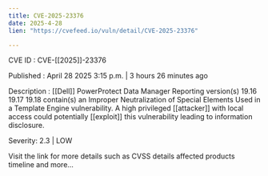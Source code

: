 ```yaml
---
title: CVE-2025-23376
date: 2025-4-28
lien: "https://cvefeed.io/vuln/detail/CVE-2025-23376"

---
```


CVE ID : CVE-[[2025]]-23376

Published :  April 28
2025
3:15 p.m. | 3 hours
26 minutes ago

Description :  [[Dell]] PowerProtect Data Manager Reporting
version(s) 19.16
19.17
19.18
contain(s) an Improper Neutralization of Special Elements Used in a Template Engine vulnerability. A high privileged  [[attacker]] with local access could potentially  [[exploit]] this vulnerability
leading to information disclosure.

Severity: 2.3 | LOW

Visit the link for more details
such as CVSS details
affected products
timeline
and more...
